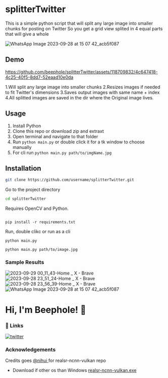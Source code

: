 # splitterTwitter
This is a simple python script that will split any large image into smaller chunks for posting on Twitter
So you get a grid view splited in 4 equal parts that will give a whole

![WhatsApp Image 2023-09-28 at 15 07 42_acb5f087](https://github.com/beephole/splitterTwitter/assets/118709832/87d5b878-f2f0-4f15-bf8d-bc94d8b3d5c4)

## Demo


https://github.com/beephole/splitterTwitter/assets/118709832/4c647418-4c25-40f5-8dd7-52eaad10e0da



1.Will split any large image into smaller chunks
2.Resizes images if needed to fit Twitter's dimensions
3.Saves output images with same name + index
4.All splitted images are saved in  the dir where the Original image lives.

## Usage  

1. Install Python 
2. Clone this repo or download zip and extraxt 
3. Open terminal and navigate to that folder
4. Run `python main.py` or double click it for a tk window to choose manually
5. For cli run `python main.py path/to/imgName.jpg`


## Installation
```bash
git clone https://github.com/username/splitterTwitter.git
```

Go to the project directory

```bash
cd splitterTwitter
```

Requires OpenCV and Python.

```

pip install -r requirements.txt

```
Run, double clikc or run as a cli 

```
python main.py
```
```
python main.py path/to/image.jpg
```



### Sample Results
![2023-09-29 00_11_43-Home _ X - Brave](https://github.com/beephole/splitterTwitter/assets/118709832/2733a724-546a-46a1-82f1-008d42619b1b)
![2023-09-28 23_51_24-Home _ X - Brave](https://github.com/beephole/splitterTwitter/assets/118709832/e7394f16-aca9-4f30-b971-3baf592a1e61)
![2023-09-28 23_56_39-Home _ X - Brave](https://github.com/beephole/splitterTwitter/assets/118709832/df641ad1-91dd-4ddb-98ee-3813e436c2dd)
![WhatsApp Image 2023-09-28 at 15 07 42_acb5f087](https://github.com/beephole/splitterTwitter/assets/118709832/03c17c59-05d8-4965-9969-a63bd98d742a)


# Hi, I'm Beephole! 👋


### 🔗 Links

[![twitter](https://img.shields.io/badge/twitter-1DA1F2?style=for-the-badge&logo=twitter&logoColor=white)](https://twitter.com/b33ph0l3)

### Acknowledgements
  Credits goes [ @nihui ](https://github.com/nihui) for realsr-ncnn-vulkan repo
 
 - Download if other os than Windows [realsr-ncnn-vulkan.exe](https://github.com/danielgatis/rembg)
   



